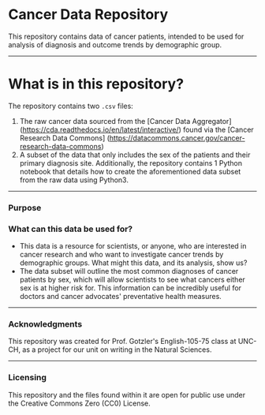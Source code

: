 # Cancer Data Repository
This repository contains data of cancer patients, intended to be used for analysis of diagnosis and outcome trends by demographic group. 

---
# What is in this repository?
The repository contains two `.csv` files: 
1. The raw cancer data sourced from the [Cancer Data Aggregator] (https://cda.readthedocs.io/en/latest/interactive/) found via the [Cancer Research Data Commons] (https://datacommons.cancer.gov/cancer-research-data-commons)
2. A subset of the data that only includes the sex of the patients and their primary diagnosis site. 
Additionally, the repository contains 1 Python notebook that details how to create the aforementioned data subset from the raw data using Python3.  
---
### Purpose
### What can this data be used for?
- This data is a resource for scientists, or anyone, who are interested in cancer research and who want to investigate cancer trends by demographic groups.
What might this data, and its analysis, show us?
- The data subset will outline the most common diagnoses of cancer patients by sex, which will allow scientists to see what cancers either sex is at higher risk for. This information can be incredibly useful for doctors and cancer advocates' preventative health measures.
---
### Acknowledgments
This repository was created for Prof. Gotzler's English-105-75 class at UNC-CH, as a project for our unit on writing in the Natural Sciences.

---
### Licensing
This repository and the files found within it are open for public use under the Creative Commons Zero (CC0) License. 
